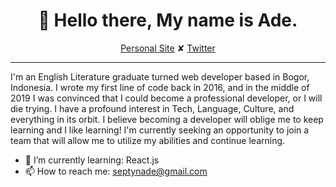 <h1 align="center">👋 Hello there, My name is Ade.</h1>
<p align="center">
  <a href="https://septynade.github.io">Personal Site</a> ✘ 
  <a href="https://twitter.com/septynade">Twitter</a>
</p>

---

I'm an English Literature graduate turned web developer based in Bogor, Indonesia. I wrote my first line of code back in 2016, and in the middle of 2019 I was convinced that I could become a professional developer, or I will die trying. I have a profound interest in Tech, Language, Culture, and everything in its orbit. I believe becoming a developer will oblige me to keep learning and I like learning! I'm currently seeking an opportunity to join a team that will allow me to utilize my abilities and continue learning.

- 🌱 I’m currently learning: React.js
- 📫 How to reach me: septynade@gmail.com

